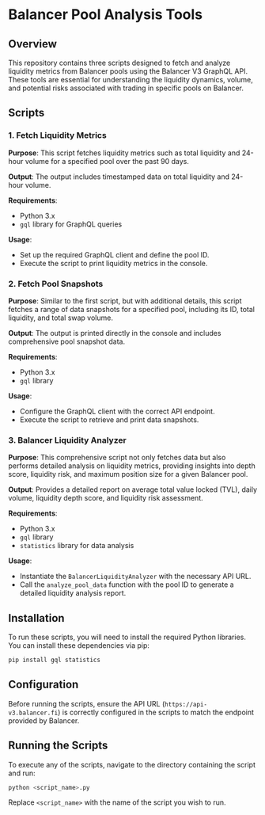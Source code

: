 # Balancer Pool Analysis Tools

## Overview
This repository contains three scripts designed to fetch and analyze liquidity metrics from Balancer pools using the Balancer V3 GraphQL API. These tools are essential for understanding the liquidity dynamics, volume, and potential risks associated with trading in specific pools on Balancer.

## Scripts

### 1. Fetch Liquidity Metrics
**Purpose**: This script fetches liquidity metrics such as total liquidity and 24-hour volume for a specified pool over the past 90 days.

**Output**: The output includes timestamped data on total liquidity and 24-hour volume.

**Requirements**:
- Python 3.x
- `gql` library for GraphQL queries

**Usage**:
- Set up the required GraphQL client and define the pool ID.
- Execute the script to print liquidity metrics in the console.

### 2. Fetch Pool Snapshots
**Purpose**: Similar to the first script, but with additional details, this script fetches a range of data snapshots for a specified pool, including its ID, total liquidity, and total swap volume.

**Output**: The output is printed directly in the console and includes comprehensive pool snapshot data.

**Requirements**:
- Python 3.x
- `gql` library

**Usage**:
- Configure the GraphQL client with the correct API endpoint.
- Execute the script to retrieve and print data snapshots.

### 3. Balancer Liquidity Analyzer
**Purpose**: This comprehensive script not only fetches data but also performs detailed analysis on liquidity metrics, providing insights into depth score, liquidity risk, and maximum position size for a given Balancer pool.

**Output**: Provides a detailed report on average total value locked (TVL), daily volume, liquidity depth score, and liquidity risk assessment.

**Requirements**:
- Python 3.x
- `gql` library
- `statistics` library for data analysis

**Usage**:
- Instantiate the `BalancerLiquidityAnalyzer` with the necessary API URL.
- Call the `analyze_pool_data` function with the pool ID to generate a detailed liquidity analysis report.

## Installation
To run these scripts, you will need to install the required Python libraries. You can install these dependencies via pip:

```bash
pip install gql statistics
```

## Configuration
Before running the scripts, ensure the API URL (`https://api-v3.balancer.fi`) is correctly configured in the scripts to match the endpoint provided by Balancer.

## Running the Scripts
To execute any of the scripts, navigate to the directory containing the script and run:

```bash
python <script_name>.py
```

Replace `<script_name>` with the name of the script you wish to run.

